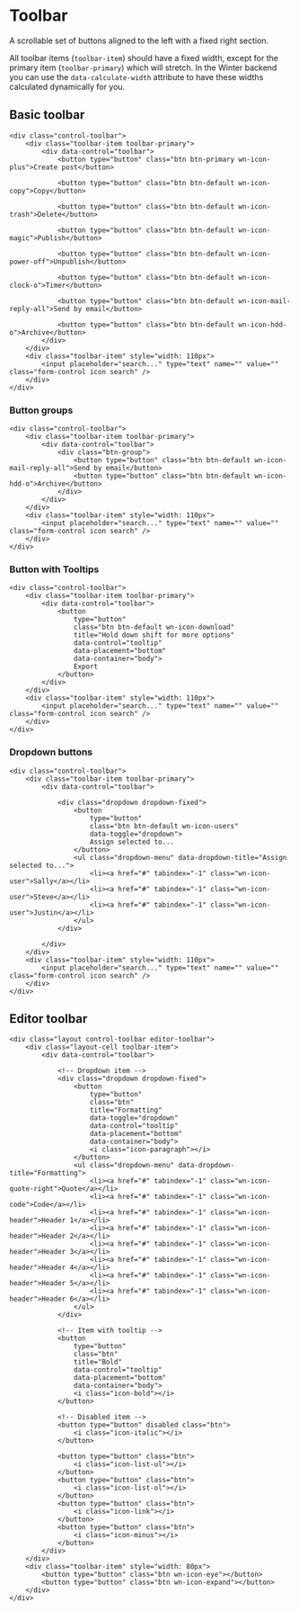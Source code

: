 # Toolbar

A scrollable set of buttons aligned to the left with a fixed right section.

All toolbar items (`toolbar-item`) should have a fixed width, except for the primary item (`toolbar-primary`) which will stretch. In the Winter backend you can use the `data-calculate-width` attribute to have these widths calculated dynamically for you.

## Basic toolbar

    <div class="control-toolbar">
        <div class="toolbar-item toolbar-primary">
            <div data-control="toolbar">
                <button type="button" class="btn btn-primary wn-icon-plus">Create post</button>

                <button type="button" class="btn btn-default wn-icon-copy">Copy</button>

                <button type="button" class="btn btn-default wn-icon-trash">Delete</button>

                <button type="button" class="btn btn-default wn-icon-magic">Publish</button>

                <button type="button" class="btn btn-default wn-icon-power-off">Unpublish</button>

                <button type="button" class="btn btn-default wn-icon-clock-o">Timer</button>

                <button type="button" class="btn btn-default wn-icon-mail-reply-all">Send by email</button>

                <button type="button" class="btn btn-default wn-icon-hdd-o">Archive</button>
            </div>
        </div>
        <div class="toolbar-item" style="width: 110px">
            <input placeholder="search..." type="text" name="" value="" class="form-control icon search" />
        </div>
    </div>

### Button groups

    <div class="control-toolbar">
        <div class="toolbar-item toolbar-primary">
            <div data-control="toolbar">
                <div class="btn-group">
                    <button type="button" class="btn btn-default wn-icon-mail-reply-all">Send by email</button>
                    <button type="button" class="btn btn-default wn-icon-hdd-o">Archive</button>
                </div>
            </div>
        </div>
        <div class="toolbar-item" style="width: 110px">
            <input placeholder="search..." type="text" name="" value="" class="form-control icon search" />
        </div>
    </div>

### Button with Tooltips

    <div class="control-toolbar">
        <div class="toolbar-item toolbar-primary">
            <div data-control="toolbar">
                <button
                    type="button"
                    class="btn btn-default wn-icon-download"
                    title="Hold down shift for more options"
                    data-control="tooltip"
                    data-placement="bottom"
                    data-container="body">
                    Export
                </button>
            </div>
        </div>
        <div class="toolbar-item" style="width: 110px">
            <input placeholder="search..." type="text" name="" value="" class="form-control icon search" />
        </div>
    </div>

### Dropdown buttons

    <div class="control-toolbar">
        <div class="toolbar-item toolbar-primary">
            <div data-control="toolbar">

                <div class="dropdown dropdown-fixed">
                    <button
                        type="button"
                        class="btn btn-default wn-icon-users"
                        data-toggle="dropdown">
                        Assign selected to...
                    </button>
                    <ul class="dropdown-menu" data-dropdown-title="Assign selected to...">
                        <li><a href="#" tabindex="-1" class="wn-icon-user">Sally</a></li>
                        <li><a href="#" tabindex="-1" class="wn-icon-user">Steve</a></li>
                        <li><a href="#" tabindex="-1" class="wn-icon-user">Justin</a></li>
                    </ul>
                </div>

            </div>
        </div>
        <div class="toolbar-item" style="width: 110px">
            <input placeholder="search..." type="text" name="" value="" class="form-control icon search" />
        </div>
    </div>

## Editor toolbar

    <div class="layout control-toolbar editor-toolbar">
        <div class="layout-cell toolbar-item">
            <div data-control="toolbar">

                <!-- Dropdown item -->
                <div class="dropdown dropdown-fixed">
                    <button
                        type="button"
                        class="btn"
                        title="Formatting"
                        data-toggle="dropdown"
                        data-control="tooltip"
                        data-placement="bottom"
                        data-container="body">
                        <i class="icon-paragraph"></i>
                    </button>
                    <ul class="dropdown-menu" data-dropdown-title="Formatting">
                        <li><a href="#" tabindex="-1" class="wn-icon-quote-right">Quote</a></li>
                        <li><a href="#" tabindex="-1" class="wn-icon-code">Code</a></li>
                        <li><a href="#" tabindex="-1" class="wn-icon-header">Header 1</a></li>
                        <li><a href="#" tabindex="-1" class="wn-icon-header">Header 2</a></li>
                        <li><a href="#" tabindex="-1" class="wn-icon-header">Header 3</a></li>
                        <li><a href="#" tabindex="-1" class="wn-icon-header">Header 4</a></li>
                        <li><a href="#" tabindex="-1" class="wn-icon-header">Header 5</a></li>
                        <li><a href="#" tabindex="-1" class="wn-icon-header">Header 6</a></li>
                    </ul>
                </div>

                <!-- Item with tooltip -->
                <button
                    type="button"
                    class="btn"
                    title="Bold"
                    data-control="tooltip"
                    data-placement="bottom"
                    data-container="body">
                    <i class="icon-bold"></i>
                </button>

                <!-- Disabled item -->
                <button type="button" disabled class="btn">
                    <i class="icon-italic"></i>
                </button>

                <button type="button" class="btn">
                    <i class="icon-list-ul"></i>
                </button>
                <button type="button" class="btn">
                    <i class="icon-list-ol"></i>
                </button>
                <button type="button" class="btn">
                    <i class="icon-link"></i>
                </button>
                <button type="button" class="btn">
                    <i class="icon-minus"></i>
                </button>
            </div>
        </div>
        <div class="toolbar-item" style="width: 80px">
            <button type="button" class="btn wn-icon-eye"></button>
            <button type="button" class="btn wn-icon-expand"></button>
        </div>
    </div>

